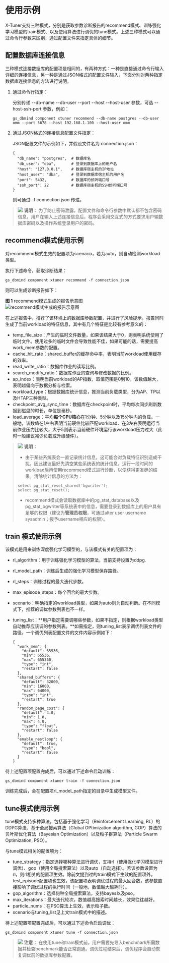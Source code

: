 # 使用示例<a name="ZH-CN_TOPIC_0303418332"></a>

X-Tuner支持三种模式，分别是获取参数诊断报告的recommend模式、训练强化学习模型的train模式、以及使用算法进行调优的tune模式。上述三种模式可以通过命令行参数来区别，通过配置文件来指定具体的细节。

## 配置数据库连接信息<a name="section1972314173514"></a>

三种模式连接数据库的配置项是相同的，有两种方式：一种是直接通过命令行输入详细的连接信息，另一种是通过JSON格式的配置文件输入，下面分别对两种指定数据库连接信息的方法进行说明。

1.  通过命令行指定：

    分别传递 --db-name --db-user --port --host --host-user 参数，可选 --host-ssh-port 参数，例如：

    ```
    gs_dbmind component xtuner recommend --db-name postgres --db-user omm --port 5678 --host 192.168.1.100 --host-user omm
    ```

2.  通过JSON格式的连接信息配置文件指定：

    JSON配置文件的示例如下，并假设文件名为 connection.json：

    ```
    {
      "db_name": "postgres",  # 数据库名
      "db_user": "dba",       # 登录到数据库上的用户名
      "host": "127.0.0.1",    # 数据库宿主机的IP地址
      "host_user": "dba",     # 登录到数据库宿主机的用户名
      "port": 5432,           # 数据库的侦听端口号
      "ssh_port": 22          # 数据库宿主机的SSH侦听端口号
    }
    ```

    则可通过 -f connection.json 传递。


>![](public_sys-resources/icon-note.png) **说明：** 
>为了防止密码泄露，配置文件和命令行参数中默认都不包含密码信息，用户在输入上述连接信息后，程序会采用交互式的方式要求用户输数据库密码以及操作系统登录用户的密码。

## recommend模式使用示例<a name="section17370104016614"></a>

对recommend模式生效的配置项为scenario，若为auto，则自动检测workload类型。

执行下述命令，获取诊断结果：

```
gs_dbmind component xtuner recommend -f connection.json
```

则可以生成诊断报告如下：

**图 1**  recommend模式生成的报告示意图<a name="fig49748416171"></a>  
![](figures/report-generated-in-recommend-mode.png "recommend模式生成的报告示意图")

在上述报告中，推荐了该环境上的数据库参数配置，并进行了风险提示。报告同时生成了当前workload的特征信息，其中有几个特征是比较有参考意义的：

-   temp\_file\_size：产生的临时文件数量，如果该结果大于0，则表明系统使用了临时文件。使用过多的临时文件会导致性能不佳，如果可能的话，需要提高work\_mem参数的配置。
-   cache\_hit\_rate：shared\_buffer的缓存命中率，表明当前workload使用缓存的效率。
-   read\_write\_ratio：数据库作业的读写比例。
-   search\_modify\_ratio：数据库作业的查询与修改数据的比例。
-   ap\_index：表明当前workload的AP指数，取值范围是0到10，该数值越大，表明越偏向于数据分析与检索。
-   workload\_type：根据数据库统计信息，推测当前负载类型，分为AP、TP以及HTAP三种类型。
-   checkpoint\_avg\_sync\_time：数据库在checkpoint时，平均每次同步刷新数据到磁盘的时长，单位是毫秒。
-   load\_average：平均**每个CPU核心**在1分钟、5分钟以及15分钟内的负载。一般地，该数值在1左右表明当前硬件比较匹配workload、在3左右表明运行当前作业压力比较大，大于5则表示当前硬件环境运行该workload压力过大（此时一般建议减少负载或升级硬件）。

>![](public_sys-resources/icon-note.png) **说明：** 
>
>- 由于某些系统表会一直记录统计信息，这可能会对负载特征识别造成干扰，因此建议最好先清空某些系统表的统计信息，运行一段时间的workload后再使用recommend模式进行诊断，以便获得更准确的结果。清除统计信息的方法为：  
>
>  ```
>  select pg_stat_reset_shared('bgwriter');
>  select pg_stat_reset();
>  ```
>
>- recommend模式会读取数据库中的pg\_stat\_database以及pg\_stat\_bgwriter等系统表中的信息，需要登录到数据库上的用户具有足够的权限（建议为**管理员权限**，可通过alter user username sysadmin；授予username相应的权限）。  



## train 模式使用示例<a name="section15888321578"></a>

该模式是用来训练深度强化学习模型的，与该模式有关的配置项为：

-   rl\_algorithm：用于训练强化学习模型的算法，当前支持设置为ddpg.
-   rl\_model\_path：训练后生成的强化学习模型保存路径。
-   rl\_steps：训练过程的最大迭代步数。
-   max\_episode\_steps：每个回合的最大步数。
-   scenario：明确指定的workload类型，如果为auto则为自动判断。在不同模式下，推荐的调优参数列表也不一样。
-   tuning\_list：**用户指定需要调哪些参数，如果不指定，则根据workload类型自动推荐应该调的参数列表。**如需指定，则tuning\_list表示调优列表文件的路径。一个调优列表配置文件的文件内容示例如下：

    ```
    {
      "work_mem": {
        "default": 65536,
        "min": 65536,
        "max": 655360,
        "type": "int",
        "restart": false
      },
      "shared_buffers": {
        "default": 32000,
        "min": 16000,
        "max": 64000,
        "type": "int",
        "restart": true
      },
      "random_page_cost": {
        "default": 4.0,
        "min": 1.0,
        "max": 4.0,
        "type": "float",
        "restart": false
      },
      "enable_nestloop": {
        "default": true,
        "type": "bool",
        "restart": false
      }
    }
    ```


待上述配置项配置完成后，可以通过下述命令启动训练：

```
gs_dbmind component xtuner train -f connection.json
```

训练完成后，会在配置项rl\_model\_path指定的目录中生成模型文件。

## tune模式使用示例<a name="section1487391316816"></a>

tune模式支持多种算法，包括基于强化学习（Reinforcement Learning, RL）的DDPG算法、基于全局搜索算法（Global OPtimization algorithm, GOP）算法的贝叶斯优化算法（Bayesian Optimization）以及粒子群算法（Particle Swarm Optimization, PSO）。

与tune模式相关的配置项为：

-   tune\_strategy：指定选择哪种算法进行调优，支持rl（使用强化学习模型进行调优）、gop（使用全局搜索算法）以及auto（自动选择）。若该参数设置为rl，则rl相关的配置项生效。除前文提到过的train模式下生效的配置项外，test\_episode配置项也生效，该配置项表明调优过程的最大回合数，该参数直接影响了调优过程的执行时间（一般地，数值越大越耗时）。
-   gop\_algorithm：选择何种全局搜索算法，支持bayes以及pso。
-   max\_iterations：最大迭代轮次，数值越高搜索时间越长，效果往往越好。
-   particle\_nums：在PSO算法上生效，表示粒子数。
-   scenario与tuning\_list见上文train模式中的描述。

待上述配置项配置完成后，可以通过下述命令启动调优：

```
gs_dbmind component xtuner tune -f connection.json
```

>![](public_sys-resources/icon-caution.png) **注意：** 
>在使用tune和train模式前，用户需要先导入benchmark所需数据并检查benchmark能否正常跑通。调优过程结束后，调优程序会自动恢复调优前的数据库参数配置。

